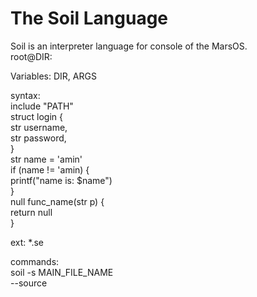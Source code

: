 # The Soil Language
Soil is an interpreter language for console of the MarsOS.    
root@DIR:

Variables:
DIR,
ARGS

syntax:    
include "PATH"    
struct login {    
    str username,    
    str password,    
}    
str name = 'amin'    
if (name != 'amin) {    
        printf("name is: $name")    
}    
null func_name(str p) {    
    return null    
}    
    
ext: *.se    
    
commands:    
soil -s MAIN_FILE_NAME    
--source    
